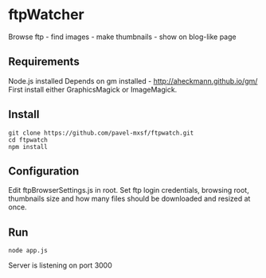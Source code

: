 ftpWatcher
==========

Browse ftp - find images - make thumbnails - show on blog-like page

Requirements
------------
Node.js installed
Depends on gm installed - http://aheckmann.github.io/gm/ 
First install either GraphicsMagick or ImageMagick.

Install
-------

```
git clone https://github.com/pavel-mxsf/ftpwatch.git
cd ftpwatch
npm install
```

Configuration
-------------

Edit ftpBrowserSettings.js in root. Set ftp login credentials, browsing root, thumbnails size and how many files should be downloaded and resized at once.

Run
---
```
node app.js
```
Server is listening on port 3000

